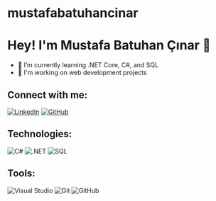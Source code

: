 # mustafabatuhancinar
# Hey! I'm Mustafa Batuhan Çınar 👋

- 🌱 I’m currently learning .NET Core, C#, and SQL
- 💼 I'm working on web development projects

## Connect with me:
[![LinkedIn](https://img.shields.io/badge/LinkedIn-blue?style=flat&logo=linkedin)](https://www.linkedin.com/in/mustafabatuhancinar/)
[![GitHub](https://img.shields.io/badge/GitHub-black?style=flat&logo=github)](https://github.com/batuhan-99)


## Technologies:
![C#](https://img.shields.io/badge/CSharp-blue?style=flat&logo=csharp)
![.NET](https://img.shields.io/badge/.NET-purple?style=flat&logo=dotnet)
![SQL](https://img.shields.io/badge/SQL-green?style=flat&logo=postgresql) 


## Tools:
![Visual Studio](https://img.shields.io/badge/Visual%20Studio-purple?style=flat&logo=visualstudio)
![Git](https://img.shields.io/badge/Git-black?style=flat&logo=git)
![GitHub](https://img.shields.io/badge/GitHub-black?style=flat&logo=github)
